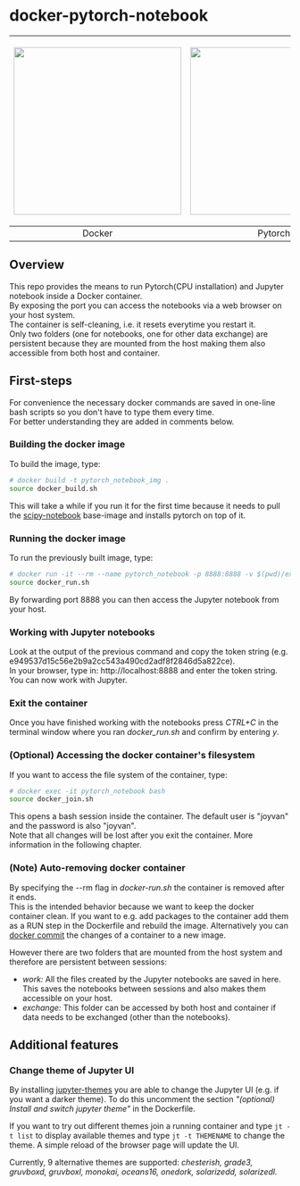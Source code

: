 # docker-pytorch-notebook



| <p><img width="300" src="https://upload.wikimedia.org/wikipedia/commons/7/79/Docker_%28container_engine%29_logo.png" /></p> | <p><img width="300" src="https://upload.wikimedia.org/wikipedia/commons/9/96/Pytorch_logo.png" /></p> | <p><img width="300" src="https://upload.wikimedia.org/wikipedia/commons/thumb/3/38/Jupyter_logo.svg/250px-Jupyter_logo.svg.png" /></p> |
|:-------------------------:|:-------------------------:|:-------------------------:|
|           Docker          |          Pytorch          | Jupyter notebook          |



## Overview
This repo provides the means to run Pytorch(CPU installation) and Jupyter notebook inside a Docker container.  
By exposing the port you can access the notebooks via a web browser on your host system.  
The container is self-cleaning, i.e. it resets everytime you restart it.  
Only two folders (one for notebooks, one for other data exchange) are persistent because they are mounted from the host making them also accessible from both host and container.

## First-steps
For convenience the necessary docker commands are saved in one-line bash scripts so you don't have to type them every time.  
For better understanding they are added in comments below.
### Building the docker image
To build the image, type:
```bash
# docker build -t pytorch_notebook_img .
source docker_build.sh
```
This will take a while if you run it for the first time because it needs to pull the [scipy-notebook](https://hub.docker.com/r/jupyter/scipy-notebook) base-image and installs pytorch on top of it.

### Running the docker image 
To run the previously built image, type:
```bash
# docker run -it --rm --name pytorch_notebook -p 8888:8888 -v $(pwd)/exchange:/home/jovyan/exchange -v $(pwd)/notebooks:/home/jovyan/work pytorch_notebook_img
source docker_run.sh
```
By forwarding port 8888 you can then access the Jupyter notebook from your host.

### Working with Jupyter notebooks
Look at the output of the previous command and copy the token string (e.g. e949537d15c56e2b9a2cc543a490cd2adf8f2846d5a822ce).  
In your browser, type in: http://localhost:8888 and enter the token string. You can now work with Jupyter.

### Exit the container
Once you have finished working with the notebooks press *CTRL+C* in the terminal window where you ran *docker_run.sh* and confirm by entering *y*.  

### (Optional) Accessing the docker container's filesystem
If you want to access the file system of the container, type:
```bash
# docker exec -it pytorch_notebook bash
source docker_join.sh
```
This opens a bash session inside the container. The default user is "joyvan" and the password is also "joyvan".  
Note that all changes will be lost after you exit the container. More information in the following chapter.

### (Note) Auto-removing docker container
By specifying the --rm flag in *docker-run.sh* the container is removed after it ends.  
This is the intended behavior because we want to keep the docker container clean. If you want to e.g. add packages to the container add them as a RUN step in the Dockerfile and rebuild the image. Alternatively you can [docker commit](https://docs.docker.com/engine/reference/commandline/commit/) the changes of a container to a new image.

However there are two folders that are mounted from the host system and therefore are persistent between sessions:
* *work:* All the files created by the Jupyter notebooks are saved in here. This saves the notebooks between sessions and also makes them accessible on your host.
* *exchange:* This folder can be accessed by both host and container if data needs to be exchanged (other than the notebooks).

## Additional features

### Change theme of Jupyter UI
By installing [jupyter-themes](https://github.com/dunovank/jupyter-themes) you are able to change the Jupyter UI (e.g. if you want a darker theme). To do this uncomment the section _"(optional) Install and switch jupyter theme"_ in the Dockerfile.

If you want to try out different themes join a running container and type ```jt -t list``` to display available themes and type ```jt -t THEMENAME``` to change the theme. A simple reload of the browser page will update the UI.

Currently, 9 alternative themes are supported: _chesterish, grade3, gruvboxd, gruvboxl, monokai, oceans16, onedork, solarizedd, solarizedl._
